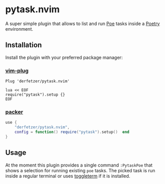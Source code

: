 # pytask.nvim

A super simple plugin that allows to list and run [Poe](https://github.com/nat-n/poethepoet) tasks inside a [Poetry](https://python-poetry.org/) environment.

## Installation

Install the plugin with your preferred package manager:

### [vim-plug](https://github.com/junegunn/vim-plug)

```vim
Plug 'derfetzer/pytask.nvim'

lua << EOF
require("pytask").setup {}
EOF
```

### [packer](https://github.com/wbthomason/packer.nvim)

```lua
use {
	"derfetzer/pytask.nvim",
    config = function() require("pytask").setup()  end
}
```

## Usage

At the moment this plugin provides a single command `:PytaskPoe` that shows a selection for running existing `poe` tasks.
The picked task is run inside a regular terminal or uses [toggleterm](https://github.com/akinsho/toggleterm.nvim) if it is installed.
